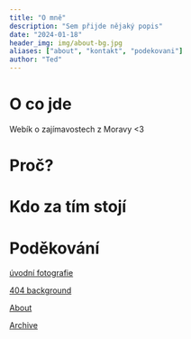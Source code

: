 ```yaml
---
title: "O mně"
description: "Sem přijde nějaký popis"
date: "2024-01-18"
header_img: img/about-bg.jpg
aliases: ["about", "kontakt", "podekovani"]
author: "Ted"
---
```


# O co jde
Webík o zajímavostech z Moravy <3

# Proč?

# Kdo za tím stojí

# Poděkování 

[úvodní fotografie](https://commons.wikimedia.org/wiki/File:Hluk,_Hluboček,_výhled_na_Bílé_Karpaty.jpg)

[404 background](https://commons.wikimedia.org/wiki/File:Stehl%C3%ADk_obecn%C3%BD_(Carduelis_carduelis).jpg)

[About](https://commons.wikimedia.org/wiki/File:Hr%C3%A1dek.jpg)

[Archive](https://commons.wikimedia.org/wiki/File:Daleké_výhledy_z_Velké_Javořiny.jpg)
